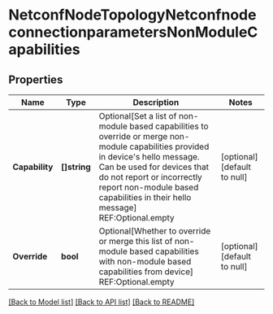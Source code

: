 # NetconfNodeTopologyNetconfnodeconnectionparametersNonModuleCapabilities

## Properties
Name | Type | Description | Notes
------------ | ------------- | ------------- | -------------
**Capability** | **[]string** | Optional[Set a list of non-module based capabilities to override or merge non-module capabilities provided in device&#39;s hello message. Can be used for devices that do not report or incorrectly report non-module based capabilities in their hello message] REF:Optional.empty | [optional] [default to null]
**Override** | **bool** | Optional[Whether to override or merge this list of non-module based capabilities with non-module based capabilities from device] REF:Optional.empty | [optional] [default to null]

[[Back to Model list]](../README.md#documentation-for-models) [[Back to API list]](../README.md#documentation-for-api-endpoints) [[Back to README]](../README.md)


